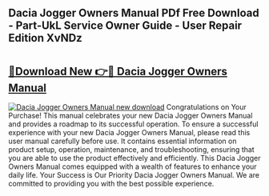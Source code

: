 ## Dacia Jogger Owners Manual PDf Free Download - Part-UkL Service Owner Guide - User Repair Edition XvNDz

# <h2><a href="http://bc9834.oget.top/?id=Dacia+Jogger+Owners+Manual">🔗Download New 👉🔴 Dacia Jogger Owners Manual</a></h2>

[![Dacia Jogger Owners Manual new download](https://i.imgur.com/5g1atiW.png)](http://bc9834.oget.top/?id=Dacia+Jogger+Owners+Manual)
Congratulations on Your Purchase! This manual celebrates your new Dacia Jogger Owners Manual and provides a roadmap to its successful operation. To ensure a successful experience with your new Dacia Jogger Owners Manual, please read this user manual carefully before use. It contains essential information on product setup, operation, maintenance, and troubleshooting, ensuring that you are able to use the product effectively and efficiently. This Dacia Jogger Owners Manual comes equipped with a wealth of features to enhance your daily life. Your Success is Our Priority Dacia Jogger Owners Manual. We are committed to providing you with the best possible experience.
